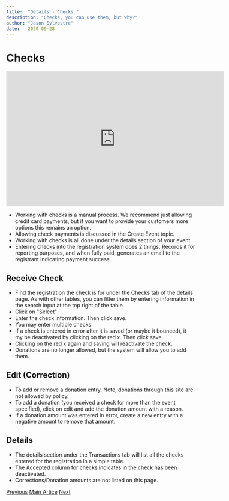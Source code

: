 ```yaml
---
title:  "Details - Checks."
description: "Checks, you can use them, but why?"
author: "Jason Sylvestre"
date:   2020-09-28
---
```


# Checks

<iframe id="kaltura_player" src="https://cdnapisec.kaltura.com/p/1770401/sp/177040100/embedIframeJs/uiconf_id/29032722/partner_id/1770401?iframeembed=true&playerId=kaltura_player&entry_id=1_liedrgvt&flashvars[mediaProtocol]=rtmp&amp;flashvars[streamerType]=rtmp&amp;flashvars[streamerUrl]=rtmp://www.kaltura.com:1935&amp;flashvars[rtmpFlavors]=1&amp;flashvars[localizationCode]=en&amp;flashvars[leadWithHTML5]=true&amp;flashvars[sideBarContainer.plugin]=true&amp;flashvars[sideBarContainer.position]=left&amp;flashvars[sideBarContainer.clickToClose]=true&amp;flashvars[chapters.plugin]=true&amp;flashvars[chapters.layout]=vertical&amp;flashvars[chapters.thumbnailRotator]=false&amp;flashvars[streamSelector.plugin]=true&amp;flashvars[EmbedPlayer.SpinnerTarget]=videoHolder&amp;flashvars[dualScreen.plugin]=true&amp;flashvars[Kaltura.addCrossoriginToIframe]=true&amp;&wid=1_qhmfuqrb" width="580" height="360" allowfullscreen webkitallowfullscreen mozAllowFullScreen allow="autoplay *; fullscreen *; encrypted-media *" sandbox="allow-forms allow-same-origin allow-scripts allow-top-navigation allow-pointer-lock allow-popups allow-modals allow-orientation-lock allow-popups-to-escape-sandbox allow-presentation allow-top-navigation-by-user-activation" frameborder="0" title="Kaltura Player"></iframe>

* Working with checks is a manual process. We recommend just allowing credit card payments, but if you want to provide your customers more options this remains an option.
* Allowing check payments is discussed in the Create Event topic.
* Working with checks is all done under the details section of your event.
* Entering checks into the registration system does 2 things. Records it for reporting purposes, and when fully paid, generates an email to the registrant indicating payment success. 

## Receive Check

* Find the registration the check is for under the Checks tab of the details page. As with other tables, you can filter them by entering information in the search input at the top right of the table.
* Click on "Select"
* Enter the check information. Then click save.
* You may enter multiple checks.
* If a check is entered in error after it is saved (or maybe it bounced), it my be deactivated by clicking on the red x. Then click save.
* Clicking on the red x again and saving will reactivate the check.
* Donations are no longer allowed, but the system will allow you to add them.

## Edit (Correction)

* To add or remove a donation entry. Note, donations through this site are not allowed by policy.
* To add a donation (you received a check for more than the event specified), click on edit and add the donation amount with a reason.
* If a donation amount was entered in error, create a new entry with a negative amount to remove that amount.

## Details

* The details section under the Transactions tab will list all the checks entered for the registration in a simple table.
* The Accepted column for checks indicates in the check has been deactivated.
* Corrections/Donation amounts are not listed on this page.


<p><a href="/documentation/registration/details-transactions" class="registration-tag"><i class="fas fa-arrow-left"></i> Previous</a> <a href="/documentation/registration/getting-started" class="registration-tag">Main Artice</a> <a href="/documentation/registration/details-reports" class="registration-tag">Next <i class="fas fa-arrow-right"></i></a></p>